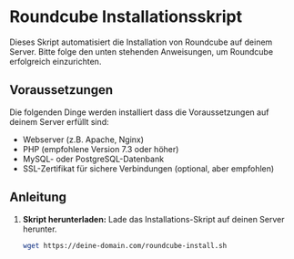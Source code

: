 # Roundcube Installationsskript

Dieses Skript automatisiert die Installation von Roundcube auf deinem Server. Bitte folge den unten stehenden Anweisungen, um Roundcube erfolgreich einzurichten.

## Voraussetzungen

Die folgenden Dinge werden installiert dass die Voraussetzungen auf deinem Server erfüllt sind:

- Webserver (z.B. Apache, Nginx)
- PHP (empfohlene Version 7.3 oder höher)
- MySQL- oder PostgreSQL-Datenbank
- SSL-Zertifikat für sichere Verbindungen (optional, aber empfohlen)


## Anleitung

1. **Skript herunterladen:**
   Lade das Installations-Skript auf deinen Server herunter.

   ```bash
   wget https://deine-domain.com/roundcube-install.sh
   ```
   
